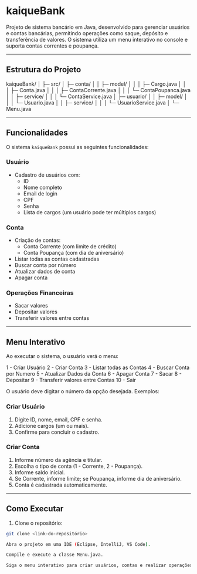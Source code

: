 # kaiqueBank

Projeto de sistema bancário em Java, desenvolvido para gerenciar usuários e contas bancárias, permitindo operações como saque, depósito e transferência de valores. O sistema utiliza um menu interativo no console e suporta contas correntes e poupança.

---

## Estrutura do Projeto

kaiqueBank/
│
├─ src/
│  ├─ conta/
│  │  ├─ model/
│  │  │  ├─ Cargo.java
│  │  │  ├─ Conta.java
│  │  │  ├─ ContaCorrente.java
│  │  │  └─ ContaPoupanca.java
│  │  ├─ service/
│  │  │  └─ ContaService.java
│  ├─ usuario/
│  │  ├─ model/
│  │  │  └─ Usuario.java
│  │  ├─ service/
│  │  │  └─ UsuarioService.java
│  └─ Menu.java


---

## Funcionalidades

O sistema `kaiqueBank` possui as seguintes funcionalidades:

### Usuário
- Cadastro de usuários com:
  - ID
  - Nome completo
  - Email de login
  - CPF
  - Senha
  - Lista de cargos (um usuário pode ter múltiplos cargos)

### Conta
- Criação de contas:
  - Conta Corrente (com limite de crédito)
  - Conta Poupança (com dia de aniversário)
- Listar todas as contas cadastradas
- Buscar conta por número
- Atualizar dados de conta
- Apagar conta

### Operações Financeiras
- Sacar valores
- Depositar valores
- Transferir valores entre contas

---

## Menu Interativo

Ao executar o sistema, o usuário verá o menu:

1 - Criar Usuário
2 - Criar Conta
3 - Listar todas as Contas
4 - Buscar Conta por Numero
5 - Atualizar Dados da Conta
6 - Apagar Conta
7 - Sacar
8 - Depositar
9 - Transferir valores entre Contas
10 - Sair


O usuário deve digitar o número da opção desejada. Exemplos:

### Criar Usuário
1. Digite ID, nome, email, CPF e senha.
2. Adicione cargos (um ou mais).
3. Confirme para concluir o cadastro.

### Criar Conta
1. Informe número da agência e titular.
2. Escolha o tipo de conta (1 - Corrente, 2 - Poupança).
3. Informe saldo inicial.
4. Se Corrente, informe limite; se Poupança, informe dia de aniversário.
5. Conta é cadastrada automaticamente.

---

## Como Executar

1. Clone o repositório:

```bash
git clone <link-do-repositório>

Abra o projeto em uma IDE (Eclipse, IntelliJ, VS Code).

Compile e execute a classe Menu.java.

Siga o menu interativo para criar usuários, contas e realizar operações.
